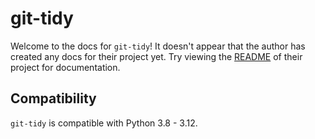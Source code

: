 # git-tidy

Welcome to the docs for `git-tidy`! It doesn't appear that the author has created any docs for their project yet. Try viewing the [README](https://github.com/Opus10/git-tidy) of their project for documentation.

## Compatibility

`git-tidy` is compatible with Python 3.8 - 3.12.

